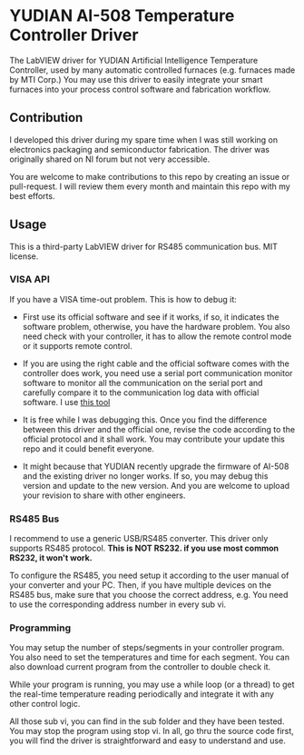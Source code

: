 # YUDIAN AI-508 Temperature Controller Driver
The LabVIEW driver for YUDIAN Artificial Intelligence Temperature Controller, used by many automatic controlled furnaces (e.g. furnaces made by MTI Corp.) You may use this driver to easily integrate your smart furnaces into your process control software and fabrication workflow.

## Contribution
I developed this driver during my spare time when I was still working on electronics packaging and semiconductor fabrication. The driver was originally shared on NI forum but not very accessible.

You are welcome to make contributions to this repo by creating an issue or pull-request. I will review them every month and maintain this repo with my best efforts.

## Usage
This is a third-party LabVIEW driver for RS485 communication bus. MIT license.

### VISA API
If you have a VISA time-out problem. This is how to debug it:

- First use its official software and see if it works, if so, it indicates the software problem, otherwise, you have the hardware problem. 
You also need check with your controller, it has to allow the remote control mode or it supports remote control.

- If you are using the right cable and the official software comes with the controller does work, you need use a serial port communication monitor software to monitor all the communication on the serial port and carefully compare it to the communication log data with official software. I use [this tool](http://www.serial-port-monitor.com/)

- It is free while I was debugging this. Once you find the difference between this driver and the official one, revise the code according to the official protocol and it shall work. You may contribute your update this repo and it could benefit everyone.

- It might because that YUDIAN recently upgrade the firmware of AI-508 and the existing driver no longer works. If so, you may debug this version and update to the new version. And you are welcome to upload your revision to share with other engineers.

### RS485 Bus
I recommend to use a generic USB/RS485 converter. This driver only supports RS485 protocol. **This is NOT RS232. if you use most common RS232, it won't work.**

To configure the RS485, you need setup it according to the user manual of your converter and your PC. Then, if you have multiple devices on the RS485 bus, make sure that you choose the correct address, e.g. You need to use the corresponding address number in every sub vi. 

### Programming
You may setup the number of steps/segments in your controller program. You also need to set the temperatures and time for each segment. You can also download current program from the controller to double check it. 

While your program is running, you may use a while loop (or a thread) to get the real-time temperature reading periodically and integrate it with any other control logic.

All those sub vi, you can find in the sub folder and they have been tested. You may stop the program using stop vi. In all, go thru the source code first, you will find the driver is straightforward and easy to understand and use.


